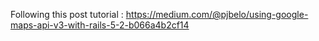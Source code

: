 Following this post tutorial : https://medium.com/@pjbelo/using-google-maps-api-v3-with-rails-5-2-b066a4b2cf14
